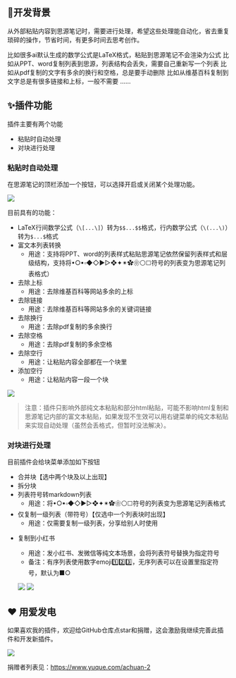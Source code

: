 ## 🤔开发背景

从外部粘贴内容到思源笔记时，需要进行处理，希望这些处理能自动化，省去重复琐碎的操作，节省时间，有更多时间去思考创作。

比如很多ai默认生成的数学公式是LaTeX格式，粘贴到思源笔记不会渲染为公式
比如从PPT、word复制列表到思源，列表结构会丢失，需要自己重新写一个列表
比如从pdf复制的文字有多余的换行和空格，总是要手动删除
比如从维基百科复制到文字总是有很多链接和上标，一般不需要
……

## ✨插件功能

插件主要有两个功能

* 粘贴时自动处理
* 对块进行处理

### 粘贴时自动处理

在思源笔记的顶栏添加一个按钮，可以选择开启或关闭某个处理功能。

![](https://fastly.jsdelivr.net/gh/Achuan-2/PicBed/assets/PixPin_2024-12-14_18-53-29-2024-12-14.png)

目前具有的功能：

* LaTeX行间数学公式（`\[...\]`）转为`$$...$$`格式，行内数学公式（`\(...\)`）转为`$...$`格式
* 富文本列表转换
  * 用途：支持将PPT、word的列表样式粘贴思源笔记依然保留列表样式和层级结构，支持将•○▪▫◆◇►▻❖✦✴✿❀⚪☐符号的列表变为思源笔记列表格式）
* 去除上标
  * 用途：去除维基百科等网站多余的上标
* 去除链接
  * 用途：去除维基百科等网站多余的关键词链接
* 去除换行
  * 用途：去除pdf复制的多余换行
* 去除空格
  * 用途：去除pdf复制的多余空格
* 去除空行
  * 用途：让粘贴内容全部都在一个块里
* 添加空行
  * 用途：让粘贴内容一段一个块

![](https://fastly.jsdelivr.net/gh/Achuan-2/PicBed/assets/PixPin_2024-12-14_19-02-01-2024-12-14.png)

> 注意：插件只影响外部纯文本粘贴和部分html粘贴，可能不影响html复制和思源笔记内部的富文本粘贴，如果发现不生效可以用右键菜单的纯文本粘贴来实现自动处理（虽然会丢格式，但暂时没法解决）。

### 对块进行处理

目前插件会给块菜单添加如下按钮

* 合并块【选中两个块及以上出现】
* 拆分块
* 列表符号转markdown列表
  * 用途：将•○▪▫◆◇►▻❖✦✴✿❀⚪☐符号的列表变为思源笔记列表格式
* 仅复制一级列表（带符号）【仅选中一个列表块时出现】
  * 用途：仅需要复制一级列表，分享给别人时使用
- 复制到小红书
  * 用途：发小红书、发微信等纯文本场景，会将列表符号替换为指定符号
  * 备注：有序列表使用数字emoji1️⃣2️⃣3️⃣，无序列表可以在设置里指定符号，默认为■○
   
   ![](https://fastly.jsdelivr.net/gh/Achuan-2/PicBed/assets/PixPin_2024-12-15_18-01-10-2024-12-15.png)
   ![](https://fastly.jsdelivr.net/gh/Achuan-2/PicBed/assets/PixPin_2024-12-15_18-00-28-2024-12-15.png)

## ❤️ 用爱发电

如果喜欢我的插件，欢迎给GitHub仓库点star和捐赠，这会激励我继续完善此插件和开发新插件。

![](https://fastly.jsdelivr.net/gh/Achuan-2/PicBed/assets/20241118182532-2024-11-18.png)

捐赠者列表见：https://www.yuque.com/achuan-2